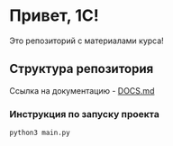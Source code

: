 # Привет, 1С!

Это репозиторий с материалами курса!


## Структура репозитория

Ссылка на документацию - [DOCS.md](/docs/DOCS.md)


### Инструкция по запуску проекта

```shell
python3 main.py
```
